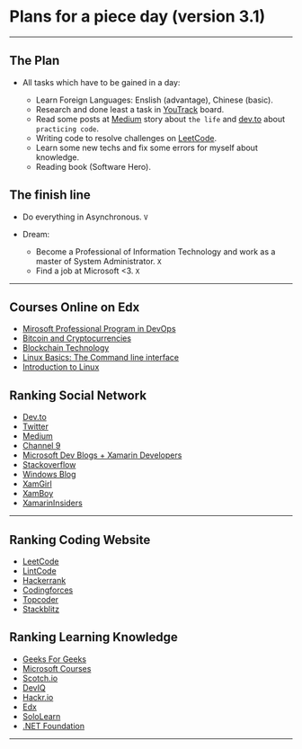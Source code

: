 # Plans for a piece day (version 3.1)

<hr/>

## The Plan

- All tasks which have to be gained in a day:

    - Learn Foreign Languages: Enslish (advantage), Chinese (basic).
    - Research and done least a task in [YouTrack](https://moonsmile-dev.myjetbrains.com) board.
    - Read some posts at [Medium](https://medium.com/) story about `the life` and [dev.to](https://dev.to/) about `practicing code`.
    - Writing code to resolve challenges on [LeetCode](https://leetcode.com/).
    - Learn some new techs and fix some errors for myself about knowledge.
    - Reading book (Software Hero).

## The finish line

- Do everything in Asynchronous. `V`

- Dream:
    
    - Become a Professional of Information Technology and work as a master of System Administrator. `X`
    - Find a job at Microsoft <3. `X`

<hr/>

## Courses Online on Edx

- [Mirosoft Professional Program in DevOps](https://www.edx.org/microsoft-professional-program-devops#edx-product-discovery-cards)
- [Bitcoin and Cryptocurrencies](https://courses.edx.org/courses/course-v1:BerkeleyX+CS198.1x+3T2018/course/)
- [Blockchain Technology](https://courses.edx.org/courses/course-v1:BerkeleyX+CS198.2x+1T2019/course/)
- [Linux Basics: The Command line interface](https://courses.edx.org/courses/course-v1:Dartmouth_IMTx+DART.IMT.C.06+2T2018/course/)
- [Introduction to Linux](https://courses.edx.org/courses/course-v1:LinuxFoundationX+LFS101x+3T2018/course/)

## Ranking Social Network

- [Dev.to](https://dev.to/)
- [Twitter](https://twitter.com/)
- [Medium](https://medium.com/)
- [Channel 9](https://channel9.msdn.com/)
- [Microsoft Dev Blogs + Xamarin Developers](https://devblogs.microsoft.com/)
- [Stackoverflow](https://stackoverflow.com/)
- [Windows Blog](https://blogs.windows.com/)
- [XamGirl](https://xamgirl.com/)
- [XamBoy](https://www.xamboy.com/)
- [XamarinInsiders](https://xamarininsider.com/)

<hr/>

## Ranking Coding Website

- [LeetCode](https://leetcode.com/)
- [LintCode](https://www.lintcode.com/)
- [Hackerrank](https://www.hackerrank.com/)
- [Codingforces](https://codeforces.com/)
- [Topcoder](https://www.topcoder.com/)
- [Stackblitz](https://stackblitz.com/)

## Ranking Learning Knowledge

- [Geeks For Geeks](https://www.geeksforgeeks.org/)
- [Microsoft Courses](https://developer.microsoft.com/en-us/collective/learning/courses)
- [Scotch.io](https://scotch.io)
- [DevIQ](https://deviq.com)
- [Hackr.io](https://hackr.io)
- [Edx](https://www.edx.org/)
- [SoloLearn](https://www.sololearn.com)
- [.NET Foundation](https://presentations.dotnetfoundation.org/)

<hr/>